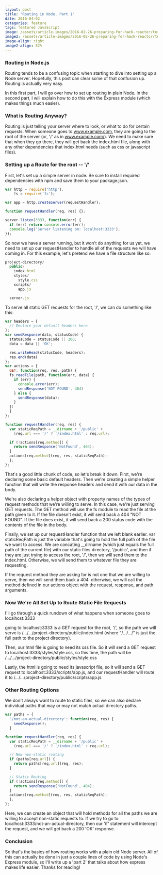 ```yaml
---
layout: post
title: "Routing in Node, Part 1"
date: 2016-04-02
categories: feature
tags: featured JavaScript
image: /assets/article-images/2016-02-26-preparing-for-hack-reactor/terminal-sublime-blurred.jpg
image2: /assets/article-images/2016-02-26-preparing-for-hack-reactor/terminal-sublime-blurred-mobile.jpg
image-align: right
image2-align: 82%
---
```


### Routing in Node.js
Routing tends to be a confusing topic when starting to dive into setting up a Node server. Hopefully, this post can clear some of that confusion up. Routing is actually very easy.

In this first part, I will go over how to set up routing in plain Node. In the second part, I will explain how to do this with the Express module (which makes things much easier). 

### What is Routing Anyway?
Routing is just telling your server where to look, or what to do for certain requests. When someone goes to www.example.com, they are going to the root of the server (or, '/' as in www.example.com/). We need to make sure that when they go there, they will get back the index.html file, along with any other dependencies that index.html needs (such as css or javascript files).

### Setting up a Route for the root -- '/'
First, let's set up a simple server in node. Be sure to install required dependencies with npm and save them to your package.json.

~~~javascript
var http = require('http'),
    fs = require('fs');

var app = http.createServer(requestHandler);

function requestHandler(req, res) {};

server.listen(3333, function(err) {
  if (err) return console.error(err);
  console.log('Server listening on: localhost:3333');
});
~~~

So now we have a server running, but it won't do anything for us yet. we need to set up our requestHandler to handle all of the requests we will have coming in. For this example, let's pretend we have a file structure like so:

~~~javascript
project-directory/
  public/
    index.html
    styles/
      style.css
    scripts/
      app.js

  server.js
~~~

To serve all static GET requests for the root, '/', we can do something like this:

~~~javascript
var headers = {
  // Declare your default headers here
};
var sendResponse(data, statusCode) {
  statusCode = statusCode || 200;
  data = data || 'OK';

  res.writeHead(statusCode, headers);
  res.end(data)
};
var actions = {
  GET: function(req, res, path) {
  fs.readFile(path, function(err, data) {
    if (err) {
      console.error(err);
      sendResponse('NOT FOUND', 404)
    } else {
      sendResponse(data);
    }
  })
  }
};

function requestHandler(req, res) {
  var staticReqPath = __dirname + '/public' + 
    (req.url === '/' ? '/index.html' : req.url);

  if (!actions[req.method]) {
    return sendResponse('NotFound', 404);
  }
  actions[req.method](req, res, staticReqPath);
  };
};
~~~

That's a good little chunk of code, so let's break it down. First, we're declaring some basic default headers. Then we're creating a simple helper function that will write the response headers and send it with our data in the body.

We're also declaring a helper object with property names of the types of request methods that we're willing to serve. In this case, we're just serving GET requests. The GET method will use the fs module to read the file at the path given to it. If the file doesn't exist, it will send back a 404 "NOT FOUND". If the file does exist, it will send back a 200 status code with the contents of the file in the body.

Finally, we set up our requestHandler function that we left blank earlier. var staticReqPath is just the variable that's going to hold the full path of the file we want to access. We are concating __dirname (which just equals the full path of the current file) with our static files directory, '/public', and then if they are just trying to access the root, '/', then we will send them to the index.html. Otherwise, we will send them to whatever file they are requesting.

If the request method they are asking for is not one that we are willing to serve, then we will send them back a 404. otherwise, we will call the method defined in our actions object with the request, response, and path arguments.

### Now We're All Set Up to Route Static File Requests

I'll go through a quick rundown of what happens when someone goes to localhost:3333

going to localhost:3333 is a GET request for the root, '/', so the path we will serve is /.../.../project-directory/public/index.html (where "/.../.../" is just the full path to the project directory).

Then, our html file is going to need its css file. So it will send a GET request to localhost:3333/styles/style.css, so this time, the path will be /.../.../project-directory/public/styles/style.css

Lastly, the html is going to need its javascript file, so it will send a GET request to localhost:3333/scripts/app.js, and our requestHandler will route it to /.../.../project-directory/public/scripts/app.js

### Other Routing Options

We don't always want to route to static files, so we can also declare individual paths that may or may not match actual directory paths.

~~~javascript
var paths = {
  '/not-an-actual-directory': function(req, res) {
    sendResponse();
  }

function requestHandler(req, res) {
  var staticReqPath = __dirname + '/public' + 
    (req.url === '/' ? '/index.html' : req.url);

  // New non-static routing
  if (paths[req.url]) {
    return paths[req.url](req, res);
  }

  // Static Routing
  if (!actions[req.method]) {
    return sendResponse('NotFound', 404);
  }
  actions[req.method](req, res, staticReqPath);
  };
};
~~~

Here, we can create an object that will hold methods for all the paths we are willing to accept non-static requests to. If we try to go to localhost:3333/not-an-actual-directory, then our 'if' statement will intercept the request, and we will get back a 200 'OK' response.

### Conclusion

So that's the basics of how routing works with a plain old Node server. All of this can actually be done in just a couple lines of code by using Node's Express module, so I'll write up a 'part 2' that talks about how express makes life easier. Thanks for reading!
